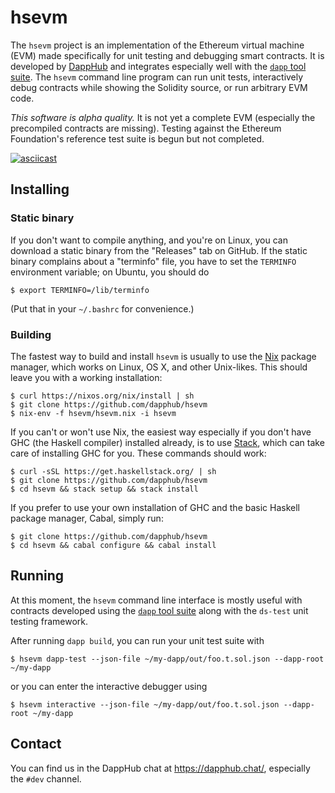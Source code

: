 # hsevm

The `hsevm` project is an implementation of the Ethereum virtual
machine (EVM) made specifically for unit testing and debugging smart
contracts.  It is developed by [DappHub](https://github.com/dapphub)
and integrates especially well with the
[`dapp` tool suite](https://github.com/dapphub/dapp).  The `hsevm`
command line program can run unit tests, interactively debug contracts
while showing the Solidity source, or run arbitrary EVM code.

*This software is alpha quality.* It is not yet a complete EVM
(especially the precompiled contracts are missing). Testing against the
Ethereum Foundation's reference test suite is begun but not completed.

[![asciicast](https://asciinema.org/a/5j8eec71hl55l16hsbrn91j8e.png)](https://asciinema.org/a/5j8eec71hl55l16hsbrn91j8e)

## Installing

### Static binary

If you don't want to compile anything, and you're on Linux, you can
download a static binary from the "Releases" tab on GitHub.
If the static binary complains about a "terminfo"
file, you have to set the `TERMINFO` environment variable; on Ubuntu,
you should do

    $ export TERMINFO=/lib/terminfo
    
(Put that in your `~/.bashrc` for convenience.)

### Building

The fastest way to build and install `hsevm` is usually to use the
[Nix](https://nixos.org/nix/) package manager, which works on Linux,
OS X, and other Unix-likes.  This should leave you with a working
installation:

    $ curl https://nixos.org/nix/install | sh
    $ git clone https://github.com/dapphub/hsevm
    $ nix-env -f hsevm/hsevm.nix -i hsevm

If you can't or won't use Nix, the easiest way especially if you don't
have GHC (the Haskell compiler) installed already, is to use
[Stack](https://docs.haskellstack.org/en/stable/README/), which can
take care of installing GHC for you.  These commands should work:

    $ curl -sSL https://get.haskellstack.org/ | sh
    $ git clone https://github.com/dapphub/hsevm
    $ cd hsevm && stack setup && stack install

If you prefer to use your own installation of GHC and the basic
Haskell package manager, Cabal, simply run:

    $ git clone https://github.com/dapphub/hsevm
    $ cd hsevm && cabal configure && cabal install

## Running

At this moment, the `hsevm` command line interface is mostly useful
with contracts developed using the
[`dapp` tool suite](https://github.com/dapphub/dapp) along with the
`ds-test` unit testing framework.

After running `dapp build`, you can run your unit test suite with

    $ hsevm dapp-test --json-file ~/my-dapp/out/foo.t.sol.json --dapp-root ~/my-dapp

or you can enter the interactive debugger using

    $ hsevm interactive --json-file ~/my-dapp/out/foo.t.sol.json --dapp-root ~/my-dapp

## Contact

You can find us in the DappHub chat at https://dapphub.chat/,
especially the `#dev` channel.
